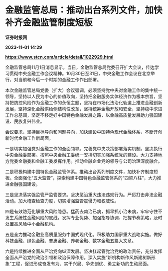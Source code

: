 # 金融监管总局：推动出台系列文件，加快补齐金融监管制度短板
**证券时报网**

**2023-11-01 14:29**

**https://www.stcn.com/article/detail/1022929.html**

金融监管总局11月1日消息显示，当日，金融监管总局党委召开扩大会议，传达学习贯彻中央金融工作会议精神。10月30日至31日，中央金融工作会议在北京举行，对当前和今后一个时期的金融工作作出部署。  

本次金融监管总局党委（扩大）会议强调，必须坚持党中央对金融工作的集中统一领导，坚持以人民为中心的价值取向，坚持把金融服务实体经济作为根本宗旨，坚持把防控风险作为金融工作的永恒主题，坚持在市场化法治化轨道上推进金融创新发展，坚持深化金融供给侧结构性改革，坚持统筹金融开放和安全，坚持稳中求进工作总基调，坚定不移走好中国特色金融发展之路，以金融高质量发展助力强国建设、民族复兴伟业。

会议要求，坚持目标导向和问题导向，加快建设中国特色现代金融体系，不断开创新时代金融工作新局面。

一是切实加强党对金融工作的全面领导。完善党中央决策部署落实机制。坚决执行中央金融委部署。按照中央金融工委统一安排切实加强系统党的建设。大力支持地方党委金融委和金融工委发挥作用。推动金融企业党的领导与公司治理深度融合。

二是积极构建中国特色金融监管体系。推动出台系列制度文件，加快补齐制度短板。全面强化“五大监管”，探索构建中国特色金融监管体系的“四梁八柱”，大力推进金融强国建设。

三是坚决落实强监管严监管要求。坚决惩治重大违法违规行为。严厉打击非法金融活动。加大稽查检查力度，切实增强监管震慑力和权威性。

四是有效防范化解重大风险隐患。猛药去疴治已病，抓早抓小治未病，牢牢守住不发生系统性金融风险的底线。发挥专业优势、加强指导协调、把握节奏策略，及时处置高风险中小金融机构。

五是全力推动金融业高质量服务中国式现代化。积极助力国家重大战略实施。做好科技金融、绿色金融、普惠金融、养老金融、数字金融五篇大文章。

六是持续推进全面从严治党向纵深发展。坚决扛起管党治党的政治责任，充分发挥全面从严治党的政治引领和政治保障作用。深入实施“新机构新作风新建树新形象”工程，促进形成奋发有为、实干兴局、争先创优、勇立新功的生动局面。